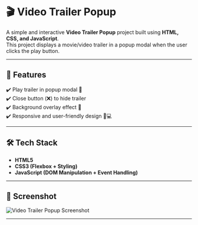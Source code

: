 # 🎬 Video Trailer Popup  

A simple and interactive **Video Trailer Popup** project built using **HTML, CSS, and JavaScript**.  
This project displays a movie/video trailer in a popup modal when the user clicks the play button.  

---

## 🚀 Features  

✔️ Play trailer in popup modal 🎥  
✔️ Close button (❌) to hide trailer  
✔️ Background overlay effect 🌌  
✔️ Responsive and user-friendly design 📱💻  

---

## 🛠️ Tech Stack  

- **HTML5**  
- **CSS3 (Flexbox + Styling)**  
- **JavaScript (DOM Manipulation + Event Handling)**  

---

## 📸 Screenshot  

![Video Trailer Popup Screenshot](./screenshot.png)  

---
